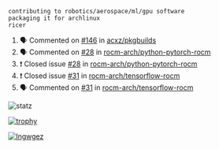 ```
contributing to robotics/aerospace/ml/gpu software
packaging it for archlinux
ricer
```

<!--START_SECTION:activity-->
1. 🗣 Commented on [#146](https://github.com/acxz/pkgbuilds/issues/146) in [acxz/pkgbuilds](https://github.com/acxz/pkgbuilds)
2. 🗣 Commented on [#28](https://github.com/rocm-arch/python-pytorch-rocm/issues/28) in [rocm-arch/python-pytorch-rocm](https://github.com/rocm-arch/python-pytorch-rocm)
3. ❗️ Closed issue [#28](https://github.com/rocm-arch/python-pytorch-rocm/issues/28) in [rocm-arch/python-pytorch-rocm](https://github.com/rocm-arch/python-pytorch-rocm)
4. ❗️ Closed issue [#31](https://github.com/rocm-arch/tensorflow-rocm/issues/31) in [rocm-arch/tensorflow-rocm](https://github.com/rocm-arch/tensorflow-rocm)
5. 🗣 Commented on [#31](https://github.com/rocm-arch/tensorflow-rocm/issues/31) in [rocm-arch/tensorflow-rocm](https://github.com/rocm-arch/tensorflow-rocm)
<!--END_SECTION:activity-->


![statz](https://github-readme-stats.vercel.app/api?username=acxz&include_all_commits=true&show_icons=true)

[![trophy](https://github-profile-trophy.vercel.app/?username=acxz)](https://github.com/ryo-ma/github-profile-trophy)

[![lngwgez](https://github-readme-stats.vercel.app/api/top-langs/?username=acxz&layout=compact)](https://github.com/acxz/github-readme-stats)


<!--
**acxz/acxz** is a ✨ _special_ ✨ repository because its `README.md` (this file) appears on your GitHub profile.

Here are some ideas to get you started:

- 🔭 I’m currently working on ...
- 🌱 I’m currently learning ...
- 👯 I’m looking to collaborate on ...
- 🤔 I’m looking for help with ...
- 💬 Ask me about ...
- 📫 How to reach me: ...
- 😄 Pronouns: ...
- ⚡ Fun fact: ...
-->
